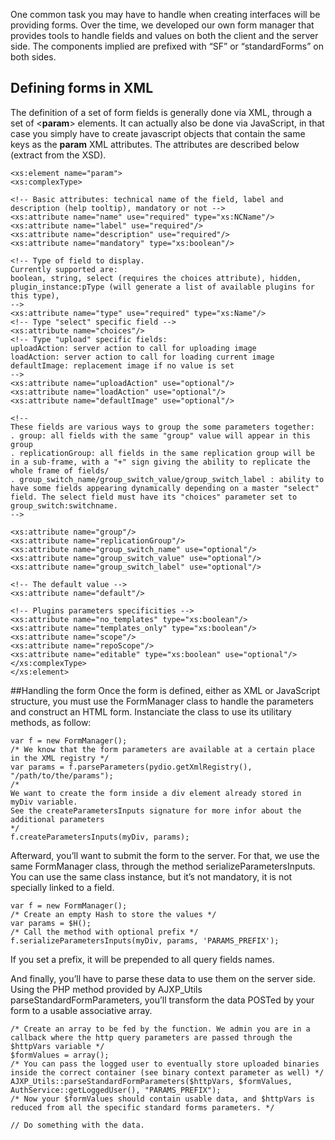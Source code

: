 One common task you may have to handle when creating interfaces will be providing forms. Over the time, we developed our own form manager that provides tools to handle fields and values on both the client and the server side. The components implied are prefixed with “SF” or “standardForms” on both sides.

## Defining forms in XML
The definition of a set of form fields is generally done via XML, through a set of <**param**> elements. It can actually also be done via JavaScript, in that case you simply have to create javascript objects that contain the same keys as the **param** XML attributes. The attributes are described below (extract from the XSD).


	<xs:element name="param">
	<xs:complexType>

	<!-- Basic attributes: technical name of the field, label and description (help tooltip), mandatory or not -->
	<xs:attribute name="name" use="required" type="xs:NCName"/>
	<xs:attribute name="label" use="required"/>
	<xs:attribute name="description" use="required"/>
	<xs:attribute name="mandatory" type="xs:boolean"/>

	<!-- Type of field to display.
	Currently supported are:
	boolean, string, select (requires the choices attribute), hidden,
	plugin_instance:pType (will generate a list of available plugins for this type),
	-->
	<xs:attribute name="type" use="required" type="xs:Name"/>
	<!-- Type "select" specific field -->
	<xs:attribute name="choices"/>
	<!-- Type "upload" specific fields:
	uploadAction: server action to call for uploading image
	loadAction: server action to call for loading current image
	defaultImage: replacement image if no value is set
	-->
	<xs:attribute name="uploadAction" use="optional"/>
	<xs:attribute name="loadAction" use="optional"/>
	<xs:attribute name="defaultImage" use="optional"/>

	<!--
	These fields are various ways to group the some parameters together:
	. group: all fields with the same "group" value will appear in this group
	. replicationGroup: all fields in the same replication group will be in a sub-frame, with a "+" sign giving the ability to replicate the whole frame of fields/
	. group_switch_name/group_switch_value/group_switch_label : ability to have some fields appearing dynamically depending on a master "select" field. The select field must have its "choices" parameter set to group_switch:switchname.
	-->

	<xs:attribute name="group"/>
	<xs:attribute name="replicationGroup"/>
	<xs:attribute name="group_switch_name" use="optional"/>
	<xs:attribute name="group_switch_value" use="optional"/>
	<xs:attribute name="group_switch_label" use="optional"/>

	<!-- The default value -->
	<xs:attribute name="default"/>

	<!-- Plugins parameters specificities -->
	<xs:attribute name="no_templates" type="xs:boolean"/>
	<xs:attribute name="templates_only" type="xs:boolean"/>
	<xs:attribute name="scope"/>
	<xs:attribute name="repoScope"/>
	<xs:attribute name="editable" type="xs:boolean" use="optional"/>
	</xs:complexType>
	</xs:element>

##Handling the form
Once the form is defined, either as XML or JavaScript structure, you must use the FormManager class to handle the parameters and construct an HTML form. Instanciate the class to use its utilitary methods, as follow:


	var f = new FormManager();
	/* We know that the form parameters are available at a certain place in the XML registry */
	var params = f.parseParameters(pydio.getXmlRegistry(), "/path/to/the/params");
	/*
	We want to create the form inside a div element already stored in myDiv variable.
	See the createParametersInputs signature for more infor about the additional parameters
	*/
	f.createParametersInputs(myDiv, params);

Afterward, you’ll want to submit the form to the server. For that, we use the same FormManager class, through the method serializeParametersInputs. You can use the same class instance, but it’s not mandatory, it is not specially linked to a field.


	var f = new FormManager();
	/* Create an empty Hash to store the values */
	var params = $H();
	/* Call the method with optional prefix */
	f.serializeParametersInputs(myDiv, params, 'PARAMS_PREFIX');
	
If you set a prefix, it will be prepended to all query fields names.

And finally, you’ll have to parse these data to use them on the server side. Using the PHP method provided by AJXP_Utils parseStandardFormParameters, you’ll transform the data POSTed by your form to a usable associative array.

	/* Create an array to be fed by the function. We admin you are in a callback where the http query parameters are passed through the $httpVars variable */
	$formValues = array();
	/* You can pass the logged user to eventually store uploaded binaries inside the correct container (see binary context parameter as well) */
	AJXP_Utils::parseStandardFormParameters($httpVars, $formValues, AuthService::getLoggedUser(), "PARAMS_PREFIX");
	/* Now your $formValues should contain usable data, and $httpVars is reduced from all the specific standard forms parameters. */

	// Do something with the data.